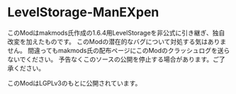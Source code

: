 # LevelStorage-ManEXpen
このModはmakmods氏作成の1.6.4用LevelStorageを非公式に引き継ぎ、独自改変を加えたものです。
このModの潜在的なバグについて対処する気はありません。
間違ってもmakmods氏の配布ページにこのModのクラッシュログを送らないでください。
予告なくこのソースの公開を停止する場合があります。ご了承ください。

このModはLGPLv3のもとに公開されています。
